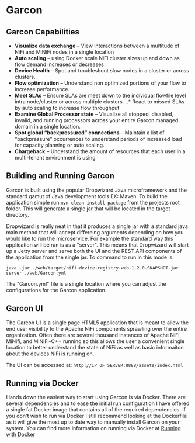 # Garcon

## Garcon Capabilities
* **Visualize data exchange** – View interactions between a multitude of NiFi and MiNiFi nodes in a single location
* **Auto scaling** – using Docker scale NiFi cluster sizes up and down as flow demand increases or decreases
* **Device Health** – Spot and troubleshoot slow nodes in a cluster or across clusters.
* **Flow optimization** – Understand non optimized portions of your flow to increase performance.
* **Meet SLAs** – Ensure SLAs are meet down to the individual flowfile level intra node/cluster or across multiple clusters.
..* React to missed SLAs by auto scaling to increase flow throughput
* **Examine Global Processor state** – Visualize all stopped, disabled, invalid, and running processors across your entire Garcon managed domain in a single location.
* **Spot global “backpressured” connections** – Maintain a list of “backpressure” occurrences to understand periods of increased load for capacity planning or auto scaling.
* **Chargeback** – Understand the amount of resources that each user in a multi-tenant environment is using


## Building and Running Garcon
Garcon is built using the popular Dropwizard Java microframework and the standard gamut of Java development tools EX: Maven. To build the application
simple run ```mvn clean install package``` from the projects root folder. This will generate a single jar that will be located in the target directory.

Dropwizard is really neat in that it produces a single jar with a standard java main method that will accept differeing arguments depending on how you would
like to run the microservice. For example the standard way this application will be ran is as a "server". This means that Dropwizard will start up a Jetty
server and serve both the UI and the REST API components of the application from the single jar. To command to run in this mode is.

```java -jar ./web/target/nifi-device-registry-web-1.2.0-SNAPSHOT.jar server ./web/Garcon.yml```

The "Garcon.yml" file is a single location where you can adjust the configurations for the Garcon application.

## Garcon UI
The Garcon UI is a single page HTML5 application that is meant to allow the end user visibility to the Apache NiFi components sprawling over
the entire organization. Often there are several thousand instances of Apache NiFi, MiNifi, and MiNiFi-C++ running so this allows the user a convenient
single location to better understand the state of NiFi as well as basic informaiton about the devices NiFi is running on.

The UI can be accessed at: ```http://IP_OF_SERVER:8888/assets/index.html```


## Running via Docker
Hands down the easiest way to start using Garcon is via Docker. There are several dependencies and to ease the initial run configuration
I have offered a single fat Docker image that contains all of the required dependencies. If you don't wish to run via Docker I still recommend looking at the
Dockerfile as it will give the most up to date way to manually install Garcon on your system. You can find more information on running via Docker
 at [Running with Docker](./docker/README.md)
